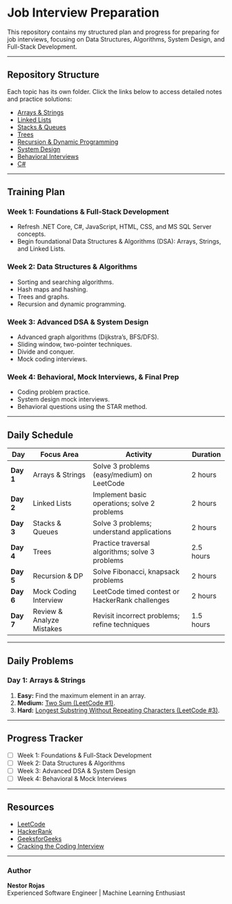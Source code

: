 # Job Interview Preparation  

This repository contains my structured plan and progress for preparing for job interviews, focusing on Data Structures, Algorithms, System Design, and Full-Stack Development.

---

## **Repository Structure**  

Each topic has its own folder. Click the links below to access detailed notes and practice solutions:  
- [Arrays & Strings](./Arrays_Strings/)  
- [Linked Lists](./Linked_Lists/)  
- [Stacks & Queues](./Stacks_Queues/)  
- [Trees](./Trees/)  
- [Recursion & Dynamic Programming](./Recursion_DP/)  
- [System Design](./System_Design/)  
- [Behavioral Interviews](./Behavioral_Interviews/)  
- [C#](./C_Sharp/)  
---

## **Training Plan**

### **Week 1: Foundations & Full-Stack Development**  
- Refresh .NET Core, C#, JavaScript, HTML, CSS, and MS SQL Server concepts.  
- Begin foundational Data Structures & Algorithms (DSA): Arrays, Strings, and Linked Lists.  

### **Week 2: Data Structures & Algorithms**  
- Sorting and searching algorithms.  
- Hash maps and hashing.  
- Trees and graphs.  
- Recursion and dynamic programming.  

### **Week 3: Advanced DSA & System Design**  
- Advanced graph algorithms (Dijkstra’s, BFS/DFS).  
- Sliding window, two-pointer techniques.  
- Divide and conquer.  
- Mock coding interviews.  

### **Week 4: Behavioral, Mock Interviews, & Final Prep**  
- Coding problem practice.  
- System design mock interviews.  
- Behavioral questions using the STAR method.  

---

## **Daily Schedule**

| **Day**       | **Focus Area**                                   | **Activity**                                      | **Duration** |
|----------------|-------------------------------------------------|-------------------------------------------------|--------------|
| **Day 1**     | Arrays & Strings                                | Solve 3 problems (easy/medium) on LeetCode       | 2 hours      |
| **Day 2**     | Linked Lists                                    | Implement basic operations; solve 2 problems    | 2 hours      |
| **Day 3**     | Stacks & Queues                                 | Solve 3 problems; understand applications       | 2 hours      |
| **Day 4**     | Trees                                           | Practice traversal algorithms; solve 3 problems | 2.5 hours    |
| **Day 5**     | Recursion & DP                                  | Solve Fibonacci, knapsack problems              | 2 hours      |
| **Day 6**     | Mock Coding Interview                           | LeetCode timed contest or HackerRank challenges | 2 hours      |
| **Day 7**     | Review & Analyze Mistakes                       | Revisit incorrect problems; refine techniques   | 1.5 hours    |

---

## **Daily Problems**

### **Day 1: Arrays & Strings**
1. **Easy:** Find the maximum element in an array.  
2. **Medium:** [Two Sum (LeetCode #1)](https://leetcode.com/problems/two-sum/).  
3. **Hard:** [Longest Substring Without Repeating Characters (LeetCode #3)](https://leetcode.com/problems/longest-substring-without-repeating-characters/).  

---

## **Progress Tracker**
- [ ] Week 1: Foundations & Full-Stack Development  
- [ ] Week 2: Data Structures & Algorithms  
- [ ] Week 3: Advanced DSA & System Design  
- [ ] Week 4: Behavioral & Mock Interviews  

---

## **Resources**
- [LeetCode](https://leetcode.com/)  
- [HackerRank](https://www.hackerrank.com/)  
- [GeeksforGeeks](https://www.geeksforgeeks.org/)  
- [Cracking the Coding Interview](http://www.crackingthecodinginterview.com/)

---

### Author  
**Nestor Rojas**  
Experienced Software Engineer | Machine Learning Enthusiast  
